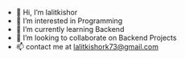- 👋 Hi, I’m lalitkishor
- 👀 I’m interested in Programming
- 🌱 I’m currently learning Backend
- 💞️ I’m looking to collaborate on Backend Projects
- 📫 contact me at lalitkishork73@gmail.com

<!---
lalitkishork73/lalitkishork73 is a ✨ special ✨ repository because its `README.md` (this file) appears on your GitHub profile.
You can click the Preview link to take a look at your changes.
--->
